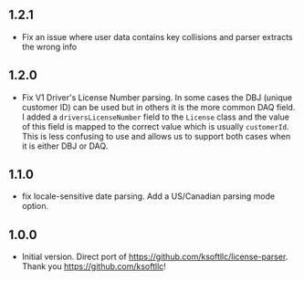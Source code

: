 ## 1.2.1
- Fix an issue where user data contains key collisions and parser extracts the wrong info

## 1.2.0
- Fix V1 Driver's License Number parsing. In some cases the DBJ (unique customer ID) can be used but in others it is the more common DAQ field. I added a `driversLicenseNumber` field to the `License` class and the value of this field is mapped to the correct value which is usually `customerId`. This is less confusing to use and allows us to support both cases when it is either DBJ or DAQ.

## 1.1.0
- fix locale-sensitive date parsing. Add a US/Canadian parsing mode option.

## 1.0.0
- Initial version. Direct port of https://github.com/ksoftllc/license-parser. Thank you https://github.com/ksoftllc!

